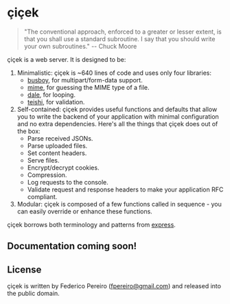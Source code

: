 # çiçek

> "The conventional approach, enforced to a greater or lesser extent, is that you shall use a standard subroutine. I say that you should write your own subroutines." -- Chuck Moore

çiçek is a web server. It is designed to be:

1. Minimalistic: çiçek is ~640 lines of code and uses only four libraries:
   * [busboy](https://github.com/mscdex/busboy), for multipart/form-data support.
   * [mime](https://github.com/broofa/node-mime), for guessing the MIME type of a file.
   * [dale](https://github.com/fpereiro/dale), for looping.
   * [teishi](https://github.com/fpereiro/teishi), for validation.
2. Self-contained: çiçek provides useful functions and defaults that allow you to write the backend of your application with minimal configuration and no extra dependencies. Here's all the things that çiçek does out of the box:
   * Parse received JSONs.
   * Parse uploaded files.
   * Set content headers.
   * Serve files.
   * Encrypt/decrypt cookies.
   * Compression.
   * Log requests to the console.
   * Validate request and response headers to make your application RFC compliant.
3. Modular: çiçek is composed of a few functions called in sequence - you can easily override or enhance these functions.

çiçek borrows both terminology and patterns from [express](https://github.com/strongloop/express).

## Documentation coming soon!

## License

çiçek is written by Federico Pereiro (fpereiro@gmail.com) and released into the public domain.
